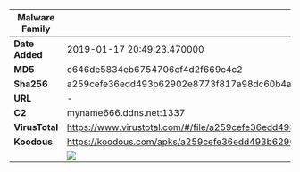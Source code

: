 | Malware Family | SandroRat                                                    |
| -------------- | ------------------------------------------------------------ |
| **Date Added** | 2019-01-17 20:49:23.470000                                                   |
| **MD5**        | c646de5834eb6754706ef4d2f669c4c2                             |
| **Sha256**     | a259cefe36edd493b62902e8773f817a98dc60b4a36e6a1b168f7a0e658046af |
| **URL**        | -                                                            |
| **C2**         | myname666.ddns.net:1337 |
| **VirusTotal** | https://www.virustotal.com/#/file/a259cefe36edd493b62902e8773f817a98dc60b4a36e6a1b168f7a0e658046af/detection |
| **Koodous**    | https://koodous.com/apks/a259cefe36edd493b62902e8773f817a98dc60b4a36e6a1b168f7a0e658046af |
|                | ![](../assets/a259cefe36edd493b62902e8773f817a98dc60b4a36e6a1b168f7a0e658046af.png) |
